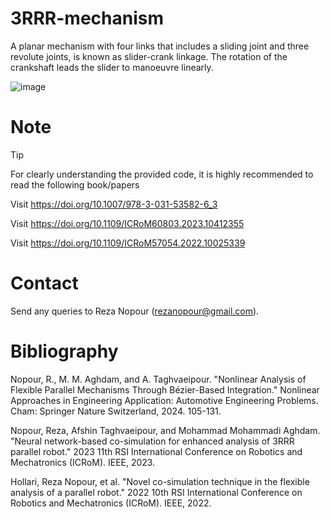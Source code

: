 # 3RRR-mechanism

A planar mechanism with four links that includes a sliding joint and three revolute joints, is known as slider-crank linkage. The rotation of the crankshaft leads the slider to manoeuvre linearly.

<p align="center"> 

![image](https://github.com/user-attachments/assets/9e57c669-fb5e-44f0-8c98-7afc0784f263)

</p>

# Note

> [!TIP]
> For clearly understanding the provided code, it is highly recommended to read the following book/papers

 Visit https://doi.org/10.1007/978-3-031-53582-6_3
 
 Visit https://doi.org/10.1109/ICRoM60803.2023.10412355
 
 Visit https://doi.org/10.1109/ICRoM57054.2022.10025339
 

# Contact
Send any queries to Reza Nopour (rezanopour@gmail.com).



# Bibliography
Nopour, R., M. M. Aghdam, and A. Taghvaeipour. "Nonlinear Analysis of Flexible Parallel Mechanisms Through Bézier-Based Integration." Nonlinear Approaches in Engineering Application: Automotive Engineering Problems. Cham: Springer Nature Switzerland, 2024. 105-131.

Nopour, Reza, Afshin Taghvaeipour, and Mohammad Mohammadi Aghdam. "Neural network-based co-simulation for enhanced analysis of 3RRR parallel robot." 2023 11th RSI International Conference on Robotics and Mechatronics (ICRoM). IEEE, 2023.

Hollari, Reza Nopour, et al. "Novel co-simulation technique in the flexible analysis of a parallel robot." 2022 10th RSI International Conference on Robotics and Mechatronics (ICRoM). IEEE, 2022.
